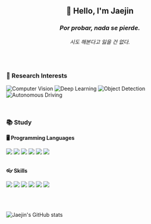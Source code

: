 <div align="center">
  <h2>👋 Hello, I'm Jaejin</h2>
  <h3><i>Por probar, nada se pierde.</i></h3>
  <p><i>시도 해본다고 잃을 건 없다.</i></p>
  <br>
</div>

<br>

<h3>🚀 Research Interests</h3>
<p >
  <img src="https://img.shields.io/badge/Computer_Vision-4285F4?style=for-the-badge&logo=google-photos&logoColor=white" alt="Computer Vision"/>
  <img src="https://img.shields.io/badge/Deep_Learning-FF6F00?style=for-the-badge&logo=deep-learning&logoColor=white" alt="Deep Learning"/>
  <img src="https://img.shields.io/badge/Object_Detection-FF4136?style=for-the-badge&logo=google-nearby&logoColor=white" alt="Object Detection"/>
  <img src="https://img.shields.io/badge/Autonomous_Driving-32CD32?style=for-the-badge&logo=tesla&logoColor=white" alt="Autonomous Driving"/>
</p>

<br>

<h3>📚 Study</h3>
<b>🖥️ Programming Languages</b><br>
<p>
  <img src="https://img.shields.io/badge/C++-00599C?style=for-the-badge&logo=C%2B%2B&logoColor=white"/>
  <img src="https://img.shields.io/badge/C-A8B9CC?style=for-the-badge&logo=C&logoColor=white"/>
  <img src="https://img.shields.io/badge/Python-3776AB?style=for-the-badge&logo=Python&logoColor=white"/>
  <img src="https://img.shields.io/badge/HTML-E34F26?style=for-the-badge&logo=HTML5&logoColor=white"/>
  <img src="https://img.shields.io/badge/CSS-1572B6?style=for-the-badge&logo=CSS3&logoColor=white"/>
  <img src="https://img.shields.io/badge/JavaScript-F7DF1E?style=for-the-badge&logo=JavaScript&logoColor=white"/>
</p>
<br>
<b>👓 Skills</b><br>
<p >
  <img src="https://img.shields.io/badge/Git-F05032?style=for-the-badge&logo=Git&logoColor=white"/>
  <img src="https://img.shields.io/badge/GitHub-181717?style=for-the-badge&logo=GitHub&logoColor=white"/>
  <img src="https://img.shields.io/badge/Docker-2496ED?style=for-the-badge&logo=Docker&logoColor=white"/>
  <img src="https://img.shields.io/badge/OpenCV-5C3EE8?style=for-the-badge&logo=OpenCV&logoColor=white"/>
  <img src="https://img.shields.io/badge/PyTorch-EE4C2C?style=for-the-badge&logo=PyTorch&logoColor=white"/>
  <img src="https://img.shields.io/badge/Linux-FCC624?style=for-the-badge&logo=Linux&logoColor=white"/>
</p>

<br><br>
<div>
  <img src="https://github-readme-stats.vercel.app/api?username=jeajin99&show_icons=true&theme=radical" alt="Jaejin's GitHub stats"/>
</div>
